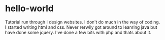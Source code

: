 # hello-world
Tutorial run through
I design websites. I don't do much in the way of coding. 
I started writing html and css. Never rerwlly got around to leanring java but have done some jquery. I've done a few bits with php and thats about it. 
